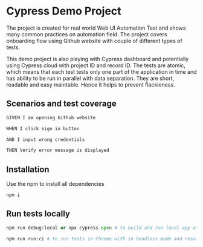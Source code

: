 # Cypress Demo Project

The project is created for real world Web UI Automation Test and shows many common practices on automation field. The project covers onboarding flow using Github website with couple of different types of tests.

This demo project is also playing with Cypress dashboard and potentially using Cypress cloud with project ID and record ID. The tests are atomic, which means that each test tests only one part of the application in time and has ability to be run in parallel with data separation. They are short, readable and easy maintable. Hence it helps to prevent flackieness.

## Scenarios and test coverage 

```bash
GIVEN I am opening Github website

WHEN I click sign in button

AND I input wrong credentials

THEN Verify error message is displayed
```

## Installation

Use the npm to install all dependencies

```bash
npm i
```

## Run tests locally

```python
npm run debug:local or npx cypress open # to build and run local app with Cypress dashboard

npm run run:ci # to run tests in Chrome with in headless mode and result is uploaded to Cypress Cloud
```
